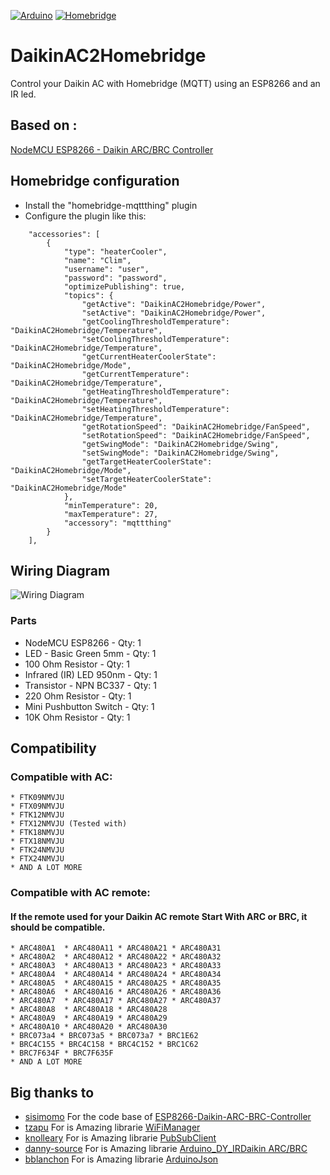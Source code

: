 <!-- PROJECT SHIELDS -->

[![Arduino](https://img.shields.io/badge/Made%20with-Arduino-blue?style=for-the-badge&logo=Arduino)](https://www.arduino.cc/)
[![Homebridge](https://img.shields.io/badge/Work%20with-Homebridge-orange?style=for-the-badge&logo=Homebridge)](https://homebridge.io/)

# DaikinAC2Homebridge
Control your Daikin AC with Homebridge (MQTT) using an ESP8266 and an IR led.

## Based on : 
<a href="https://github.com/sisimomo/ESP8266-Daikin-ARC-BRC-Controller">NodeMCU ESP8266 - Daikin ARC/BRC Controller</a>

## Homebridge configuration

* Install the "homebridge-mqttthing" plugin
* Configure the plugin like this:
```
    "accessories": [
        {
            "type": "heaterCooler",
            "name": "Clim",
            "username": "user",
            "password": "password",
            "optimizePublishing": true,
            "topics": {
                "getActive": "DaikinAC2Homebridge/Power",
                "setActive": "DaikinAC2Homebridge/Power",
                "getCoolingThresholdTemperature": "DaikinAC2Homebridge/Temperature",
                "setCoolingThresholdTemperature": "DaikinAC2Homebridge/Temperature",
                "getCurrentHeaterCoolerState": "DaikinAC2Homebridge/Mode",
                "getCurrentTemperature": "DaikinAC2Homebridge/Temperature",
                "getHeatingThresholdTemperature": "DaikinAC2Homebridge/Temperature",
                "setHeatingThresholdTemperature": "DaikinAC2Homebridge/Temperature",
                "getRotationSpeed": "DaikinAC2Homebridge/FanSpeed",
                "setRotationSpeed": "DaikinAC2Homebridge/FanSpeed",
                "getSwingMode": "DaikinAC2Homebridge/Swing",
                "setSwingMode": "DaikinAC2Homebridge/Swing",
                "getTargetHeaterCoolerState": "DaikinAC2Homebridge/Mode",
                "setTargetHeaterCoolerState": "DaikinAC2Homebridge/Mode"
            },
            "minTemperature": 20,
            "maxTemperature": 27,
            "accessory": "mqttthing"
        }
    ],
```

## Wiring Diagram

![Wiring Diagram](Wiring%20Diagram.png)

### Parts

* NodeMCU ESP8266 - Qty: 1
* LED - Basic Green 5mm - Qty: 1
* 100 Ohm Resistor - Qty: 1
* Infrared (IR) LED 950nm - Qty: 1
* Transistor - NPN BC337 - Qty: 1
* 220 Ohm Resistor - Qty: 1
* Mini Pushbutton Switch - Qty: 1
* 10K Ohm Resistor - Qty: 1

## Compatibility
### Compatible with AC:
```
* FTK09NMVJU
* FTX09NMVJU
* FTK12NMVJU
* FTX12NMVJU (Tested with)
* FTK18NMVJU
* FTX18NMVJU
* FTK24NMVJU
* FTX24NMVJU
* AND A LOT MORE
```

### Compatible with AC remote:

#### If the remote used for your Daikin AC remote Start With ARC or BRC, it should be compatible.

```
* ARC480A1  * ARC480A11 * ARC480A21 * ARC480A31
* ARC480A2  * ARC480A12 * ARC480A22 * ARC480A32
* ARC480A3  * ARC480A13 * ARC480A23 * ARC480A33
* ARC480A4  * ARC480A14 * ARC480A24 * ARC480A34
* ARC480A5  * ARC480A15 * ARC480A25 * ARC480A35
* ARC480A6  * ARC480A16 * ARC480A26 * ARC480A36
* ARC480A7  * ARC480A17 * ARC480A27 * ARC480A37
* ARC480A8  * ARC480A18 * ARC480A28
* ARC480A9  * ARC480A19 * ARC480A29
* ARC480A10 * ARC480A20 * ARC480A30
* BRC073a4 * BRC073a5 * BRC073a7 * BRC1E62
* BRC4C155 * BRC4C158 * BRC4C152 * BRC1C62
* BRC7F634F * BRC7F635F
* AND A LOT MORE
```

## Big thanks to

* [sisimomo](https://github.com/sisimomo) For the code base of [ESP8266-Daikin-ARC-BRC-Controller](https://github.com/sisimomo/ESP8266-Daikin-ARC-BRC-Controller)
* [tzapu](https://github.com/tzapu) For is Amazing librarie [WiFiManager](https://github.com/tzapu/WiFiManager)
* [knolleary](https://github.com/knolleary) For is Amazing librarie [PubSubClient](https://github.com/knolleary/pubsubclient)
* [danny-source](https://github.com/danny-source) For is Amazing librarie [Arduino_DY_IRDaikin ARC/BRC](https://github.com/danny-source/Arduino_DY_IRDaikin)
* [bblanchon](https://github.com/bblanchon) For is Amazing librarie [ArduinoJson](https://github.com/bblanchon/ArduinoJson)